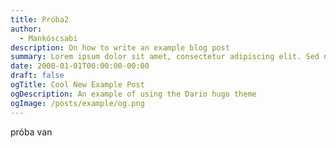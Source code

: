 ```yaml
---
title: Próba2
author:
  - Mankóscsabi
description: On how to write an example blog post
summary: Lorem ipsum dolor sit amet, consectetur adipiscing elit. Sed neque elit, tristique placerat feugiat ac, facilisis vitae arcu. Proin eget egestas augue. Praesent ut sem nec arcu pellentesque aliquet. Duis dapibus diam vel metus tempus vulputate.
date: 2000-01-01T00:00:00-00:00
draft: false
ogTitle: Cool New Example Post
ogDescription: An example of using the Dario hugo theme
ogImage: /posts/example/og.png
---
```

próba
van
